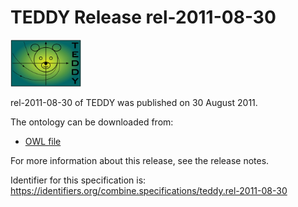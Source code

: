 # TEDDY Release rel-2011-08-30
<img src="./files/teddy.png" alt="TEDDY logo" height="75"/>

rel-2011-08-30 of TEDDY was published on 30 August 2011.

The ontology can be downloaded from:

* [OWL file](./files/teddy.rel-2011-08-30.owl)

For more information about this release, see the release notes.

Identifier for this specification is: https://identifiers.org/combine.specifications/teddy.rel-2011-08-30